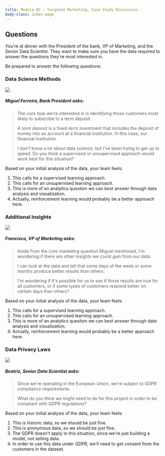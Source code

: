 ```yaml
---
title: Module 02 — Targeted Marketing, Case Study Discussion
body-class: index-page
---
```


## Questions
You're at dinner with the President of the bank, VP of Marketing, and the Senior Data Scientist. They want to make sure you have the data required to answer the questions they're most interested in.

Be prepared to answer the following questions:

### Data Science Methods

<div class="dialogue">
	<img src="{{URLROOT}}/shared/img/miguel.jpg">
	<h5>Miguel Ferreira, Bank President asks:</h5>
	<blockquote><p>The core task we're interested in is identifying those customers most likely to subscribe to a term deposit.</p><p>A <em>term deposit</em> is a fixed-term investment that includes the deposit of money into an account at a financial institution. In this case, our financial institution.</p>
	<p>I don't know a lot about data science, but I've been trying to get up to speed. Do you think a supervised or unsupervised approach would work best for this situation?</p>
	</blockquote>
</div>

Based on your initial analysis of the data, your team feels:

1. This calls for a supervised learning approach.
2. This calls for an unsupervised learning approach.
3. This is more of an analytics question we can best answer through data analysis and visualization.
4. Actually, reinforcement learning would probably be a better approach here.

### Additional Insights

<div class="dialogue">
	<img src="{{URLROOT}}/shared/img/francisco.jpg">
	<h5>Francisco, VP of Marketing asks:</h5>
	<blockquote><p>Aside from the core marketing question Miguel mentioned, I'm wondering if there are other insights we could gain from our data.</p>
	<p>I can look at the data and tell that some days of the week or some months produce better results than others.</p><p>I'm wondering if it's possible for us to see if those results are true for all customers, or if some types of customers respond better on certain days than others?</p></blockquote>
</div>

Based on your initial analysis of the data, your team feels:

1. This calls for a supervised learning approach.
2. This calls for an unsupervised learning approach.
3. This is more of an analytics question we can best answer through data analysis and visualization.
4. Actually, reinforcement learning would probably be a better approach here.

### Data Privacy Laws

<div class="dialogue">
	<img src="{{URLROOT}}/shared/img/beatriz.jpg">
	<h5>Beatriz, Senior Data Scientist asks:</h5>
	<blockquote><p>Since we're operating in the European Union, we're subject to GDPR compliance requirements.</p>
	<p>What do you think we might need to do for this project in order to be compliant with GDPR regulations?</p></blockquote>
</div>

Based on your initial analysis of the data, your team feels:

1. This is historic data, so we should be just fine.
2. This is anonymous data, so we should be just fine.
3. The GDPR doesn't apply in this situation, since we're just building a model, not selling data.
4. In order to use this data under GDPR, we'll need to get consent from the customers in the dataset.


[^1]: [Chairman of the Board photo by Portuguese Gravity on Unsplash](https://unsplash.com/photos/oMF2q4tlhDg)

[^2]: [President photo by Roland Samuel on Unsplash](https://unsplash.com/photos/MZ5A24H1JqU)

[^3]: [VP of Marketing photo by Mehrad Vosoughi on Unsplash](https://unsplash.com/photos/iUQmEFtfdLw)

[^4]: [Head of Data Science photo by Mateus Campos Felipe ](https://unsplash.com/photos/WnPJft0DJpk)
